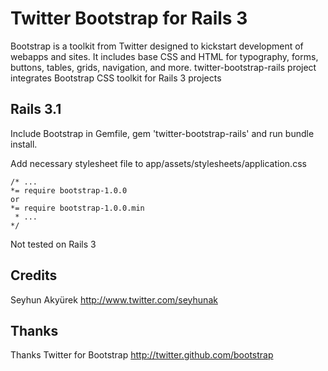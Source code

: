 # Twitter Bootstrap for Rails 3
Bootstrap is a toolkit from Twitter designed to kickstart development of webapps and sites.
It includes base CSS and HTML for typography, forms, buttons, tables, grids, navigation, and more.
twitter-bootstrap-rails project integrates Bootstrap CSS toolkit for Rails 3 projects

## Rails 3.1
Include Bootstrap in Gemfile, gem 'twitter-bootstrap-rails' and run bundle install.

Add necessary stylesheet file to app/assets/stylesheets/application.css

    /* ...
	*= require bootstrap-1.0.0
	or
	*= require bootstrap-1.0.0.min
     * ...
    */

Not tested on Rails 3

## Credits
Seyhun Akyürek
http://www.twitter.com/seyhunak

## Thanks
Thanks Twitter for Bootstrap
http://twitter.github.com/bootstrap

